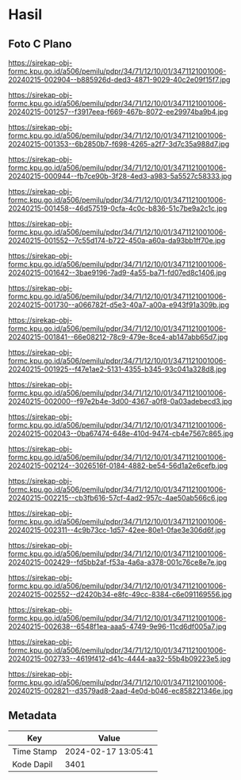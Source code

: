 # Hasil

## Foto C Plano

https://sirekap-obj-formc.kpu.go.id/a506/pemilu/pdpr/34/71/12/10/01/3471121001006-20240215-002904--b885926d-ded3-4871-9029-40c2e09f15f7.jpg

https://sirekap-obj-formc.kpu.go.id/a506/pemilu/pdpr/34/71/12/10/01/3471121001006-20240215-001257--f3917eea-f669-467b-8072-ee29974ba9b4.jpg

https://sirekap-obj-formc.kpu.go.id/a506/pemilu/pdpr/34/71/12/10/01/3471121001006-20240215-001353--6b2850b7-f698-4265-a2f7-3d7c35a988d7.jpg

https://sirekap-obj-formc.kpu.go.id/a506/pemilu/pdpr/34/71/12/10/01/3471121001006-20240215-000944--fb7ce90b-3f28-4ed3-a983-5a5527c58333.jpg

https://sirekap-obj-formc.kpu.go.id/a506/pemilu/pdpr/34/71/12/10/01/3471121001006-20240215-001458--46d57519-0cfa-4c0c-b836-51c7be9a2c1c.jpg

https://sirekap-obj-formc.kpu.go.id/a506/pemilu/pdpr/34/71/12/10/01/3471121001006-20240215-001552--7c55d174-b722-450a-a60a-da93bb1ff70e.jpg

https://sirekap-obj-formc.kpu.go.id/a506/pemilu/pdpr/34/71/12/10/01/3471121001006-20240215-001642--3bae9196-7ad9-4a55-ba71-fd07ed8c1406.jpg

https://sirekap-obj-formc.kpu.go.id/a506/pemilu/pdpr/34/71/12/10/01/3471121001006-20240215-001730--a066782f-d5e3-40a7-a00a-e943f91a309b.jpg

https://sirekap-obj-formc.kpu.go.id/a506/pemilu/pdpr/34/71/12/10/01/3471121001006-20240215-001841--66e08212-78c9-479e-8ce4-ab147abb65d7.jpg

https://sirekap-obj-formc.kpu.go.id/a506/pemilu/pdpr/34/71/12/10/01/3471121001006-20240215-001925--f47e1ae2-5131-4355-b345-93c041a328d8.jpg

https://sirekap-obj-formc.kpu.go.id/a506/pemilu/pdpr/34/71/12/10/01/3471121001006-20240215-002000--f97e2b4e-3d00-4367-a0f8-0a03adebecd3.jpg

https://sirekap-obj-formc.kpu.go.id/a506/pemilu/pdpr/34/71/12/10/01/3471121001006-20240215-002043--0ba67474-648e-410d-9474-cb4e7567c865.jpg

https://sirekap-obj-formc.kpu.go.id/a506/pemilu/pdpr/34/71/12/10/01/3471121001006-20240215-002124--3026516f-0184-4882-be54-56d1a2e6cefb.jpg

https://sirekap-obj-formc.kpu.go.id/a506/pemilu/pdpr/34/71/12/10/01/3471121001006-20240215-002215--cb3fb616-57cf-4ad2-957c-4ae50ab566c6.jpg

https://sirekap-obj-formc.kpu.go.id/a506/pemilu/pdpr/34/71/12/10/01/3471121001006-20240215-002311--4c9b73cc-1d57-42ee-80e1-0fae3e306d6f.jpg

https://sirekap-obj-formc.kpu.go.id/a506/pemilu/pdpr/34/71/12/10/01/3471121001006-20240215-002429--fd5bb2af-f53a-4a6a-a378-001c76ce8e7e.jpg

https://sirekap-obj-formc.kpu.go.id/a506/pemilu/pdpr/34/71/12/10/01/3471121001006-20240215-002552--d2420b34-e8fc-49cc-8384-c6e091169556.jpg

https://sirekap-obj-formc.kpu.go.id/a506/pemilu/pdpr/34/71/12/10/01/3471121001006-20240215-002638--6548f1ea-aaa5-4749-9e96-11cd6df005a7.jpg

https://sirekap-obj-formc.kpu.go.id/a506/pemilu/pdpr/34/71/12/10/01/3471121001006-20240215-002733--4619f412-d41c-4444-aa32-55b4b09223e5.jpg

https://sirekap-obj-formc.kpu.go.id/a506/pemilu/pdpr/34/71/12/10/01/3471121001006-20240215-002821--d3579ad8-2aad-4e0d-b046-ec858221346e.jpg


## Metadata

| Key        | Value               |
| ---------- | ------------------- |
| Time Stamp | 2024-02-17 13:05:41 |
| Kode Dapil | 3401                |



